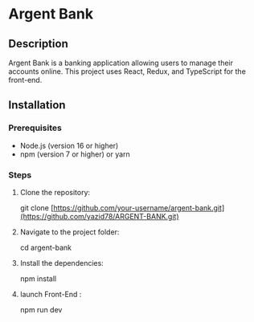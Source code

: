 # Argent Bank

## Description

Argent Bank is a banking application allowing users to manage their accounts online. This project uses React, Redux, and TypeScript for the front-end.

## Installation

### Prerequisites

- Node.js (version 16 or higher)
- npm (version 7 or higher) or yarn

### Steps

1. Clone the repository:

   git clone [https://github.com/your-username/argent-bank.git](https://github.com/yazid78/ARGENT-BANK.git)

2. Navigate to the project folder:

   cd argent-bank

3. Install the dependencies:

   npm install

4. launch Front-End :

   npm run dev
